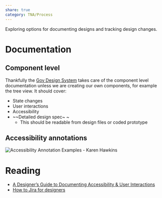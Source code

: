 ```yaml
---
share: true
category: TNA/Process 
---
```


Exploring options for documenting designs and tracking design changes. 



# Documentation

## Component level 

Thankfully the [Gov Design System](https://design-system.service.gov.uk/) takes care of the component level documentation unless we are creating our own components, for example the tree view. It should cover:
- State changes
- User interactions
- Accessibility
- ~~Detailed design spec~ ~ 
	- This should be readable from design files or coded prototype

## Accessibility annotations

![Accessibility Annotation Examples - Karen Hawkins](https://mir-s3-cdn-cf.behance.net/project_modules/max_1200/5c22d778024369.5c992c3799637.png)

# Reading 

- [A Designer’s Guide to Documenting Accessibility & User Interactions](https://stephaniewalter.design/blog/a-designers-guide-to-documenting-accessibility-user-interactions/) 
- [How to Jira for designers](https://medium.com/designing-atlassian/how-to-jira-for-designers-e37c354aa078)